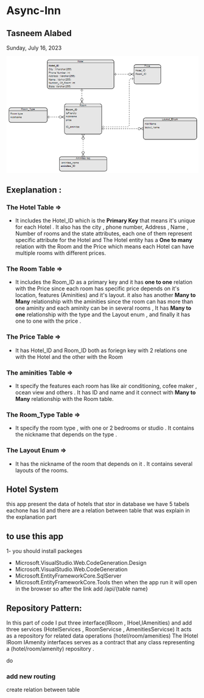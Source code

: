 # Async-Inn

## Tasneem Alabed

Sunday, July 16, 2023

![imgErd](img1.png)

## Exeplanation :
### The Hotel Table =>
+ It includes the Hotel_ID which is the **Primary Key** that means it's unique for each Hotel . It also has the city , phone number, Address , Name , Number of rooms and the state attributes, each one of them represent specific attribute for the Hotel and The Hotel entity has a **One to many** relation with the Room and the Price which means each Hotel can have multiple rooms with different prices.

### The Room Table => 
+ It includes the Room_ID as a primary key and it has **one to one** relation with the Price since each room has specific price depends on it's location, features (Aminities) and it's layout. it also has another **Many to Many** relationship with the aminities since the room can has more than one aminity and each aminity can be in several rooms , It has **Many to one** relationship with the type and the Layout enum , and finally it has one to one with the price .

### The Price Table => 
+ It has Hotel_ID and Room_ID both as foriegn key with 2 relations one with the Hotel and the other with the Room

### The aminities Table => 
+ It specify the features each room has like air conditioning, cofee maker , ocean view and others . It has ID and name and it connect with **Many to Many** relationship with the Room table.

### The Room_Type Table => 
+ It specify the room type , with one or 2 bedrooms or studio . It contains the nickname that depends on the type .

### The Layout Enum => 
+ It has the nickname of the room that depends on it . It contains several layouts of the rooms.

## Hotel System 
this app present the data of hotels that stor in database 
we have 5 tabels eachone has Id  and there are a relation between table that was
explain in the explanation part 

## to use this app

1- you should install packeges 

- Microsoft.VisualStudio.Web.CodeGeneration.Design
- Microsoft.VisualStudio.Web.CodeGeneration
- Microsoft.EntityFrameworkCore.SqlServer
- Microsoft.EntityFrameworkCore.Tools
 then when the app run it will open in the browser so 
after the link add /api/{table name}

## Repository Pattern:
In this part of code I put three interface(IRoom , IHoel,IAmenities) and add
three services (HotelServices , RoomServicse , AmenitiesServicse)
It acts as a repository for related data operations (hotel/room/amenities)
The IHotel IRoom IAmenity interfaces serves as a contract that any class representing a (hotel/room/amenity) repository .

 do
### add new routing 

create relation between table 





